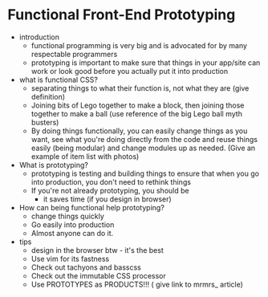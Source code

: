 # Functional Front-End Prototyping

- introduction
	- functional programming is very big and is advocated for by many respectable programmers
	- prototyping is important to make sure that things in your app/site can work or look good before you actually put it into production
- what is functional CSS?
	- separating things to what their function is, not what they are (give definition)
	- Joining bits of Lego together to make a block, then joining those together to make a ball (use reference of the big Lego ball myth busters)
	- By doing things functionally, you can easily change things as you want, see what you're doing directly from the code and reuse things easily (being modular) and change modules up as needed. (Give an example of item list with photos)
- What is prototyping?
	- prototyping is testing and building things to ensure that when you go into production, you don't need to rethink things
	- If you're not already prototyping, you should be
		- it saves time (if you design in browser)
- How can being functional help prototyping?
	- change things quickly
	- Go easily into production
	- Almost anyone can do it.
- tips
	- design in the browser btw - it's the best
	- Use vim for its fastness
	- Check out tachyons and basscss
	- Check out the immutable CSS processor
	- Use PROTOTYPES as PRODUCTS!!! ( give link to mrmrs_ article)
